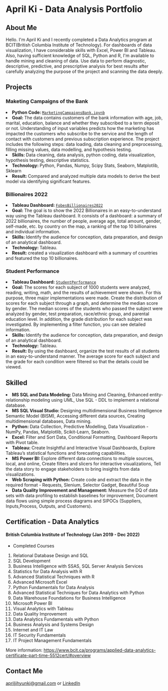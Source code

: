 # April Ki - Data Analysis Portfolio

## About Me
Hello. I'm April Ki and I recently completed a Data Analytics program at BCIT(British Columbia Institute of Technology). For dashboards of data visualization, I have considerable skills with Excel, Power BI and Tableau. Also, having sufficient knowledge of SQL, Python and R, I'm available to handle mining and cleaning of data.
Use data to perform diagnostic, descriptive, predictive, and prescriptive analysis for best results after carefully analyzing the purpose of the project and scanning the data deeply.

## Projects

### Maketing Campaigns of the Bank 
<li><strong>Python Code: </strong><a href="https://github.com/AprilKi/Data_Analysis_Portfolio/blob/main/MarketingCampaignsBank.ipynb"><code>MarketingCampaignsBank.ipynb</code></a></li>
<li><strong>Goal: </strong>The data contains customers of the bank information with age, job, marital, education, balance and whether they subscribed to a term deposit or not. Understanding of input variables predicts how the marketing has impacted the customers who subscribe to the service and the length of contact with customers and previous subscription experience. The project includes the following steps: data loading, data cleaning and preprocessing, filling missing values, data modelling, and hypothesis testing.</li>
<li><strong>Skills: </strong> Data cleaning, data analysis, python coding, data visualization, hypothesis testing, descriptive statistics.</li>
<li><strong>Technology: </strong> Python, Pandas, Numpy, Scipy Stats, Seaborn, Matplotlib, Sklearn
<li><strong>Result: </strong> Compared and analyzed multiple data models to derive the best model via identifying significant features.</li>

### Billionaires 2022
<li><strong>Tableau Dashboard: </strong><a href="https://public.tableau.com/app/profile/jihyun.ki4896/viz/BILLIONAIRES2022/FobesBillionaires2022"><code>FobesBillionaires2022</code></a></li>
<li><strong>Goal: </strong> The goal is to show the 2022 Billionaires in an easy-to-understand way using the Tableau dashboard. 
  It consists of a dashboard: a summary of 2022 billionaires, the number of people, average age, total amount, gender, self-made, etc. by country on the map, a ranking of the top 10 billionaires and individual information.</li>
<li><strong>Skills: </strong> Identify the audience for conception, data preparation, and design of an analytical dashboard.</li>
<li><strong>Technology: </strong> Tableau.
<li><strong>Result: </strong> created a visualization dashboard with a summary of countries and featured the top 10 billionaires.</li>

### Student Performance 
<li><strong>Tableau Dashboard: </strong><a href="https://public.tableau.com/app/profile/jihyun.ki4896/viz/StudentPerfomance_16594734536610/Student"><code>StudentPerformance</code></a></li>
<li><strong>Goal: </strong>The scores for each subject of 1000 students were analyzed, reading, writing, math, and the results of achievement were shown. For this purpose, three major implementations were made. Create the distribution of scores for each subject through a graph, and determine the median score by gender. The median scores of the students who passed the subject were analyzed by gender, test preparation, race/ethnic group, and parental education level. In addition, the grade distribution for each subject was investigated. By implementing a filter function, you can see detailed information.</li>
<li><strong>Skills: </strong> Identify the audience for conception, data preparation, and design of an analytical dashboard.</li>
<li><strong>Technology: </strong> Tableau.
<li><strong>Result: </strong> By using the dashboard, organize the test results of all students in an easy-to-understand manner. The average score for each subject and the grade for each condition were filtered so that the details could be viewed.</li>

## Skilled
<li><strong>MS SQL and Data Modeling: </strong> Data Mining and Cleaning, Enhanced entity-relationship modeling using UML, Use SQL - DDL to implement a relational database. 
<li><strong>MS SQL Visual Studio: </strong> Designing multidimensional Business Intelligence Semantic Model (BISM), Accessing different data sources, Creating multidimensional databases, Data mining.
<li><strong>Python: </strong> Data Collection, Predictive Modelling, Data Visualization - NumPy, Pandas, Matplotlib, Scikit-Learn, Seaborn.
<li><strong>Excel: </strong> Filter and Sort Data, Conditional Formatting, Dashboard Reports with Pivot table. 
<li><strong>Tableau: </strong> Create Insightful and Interactive Visual Dashboards, Explore Tableau’s statistical functions and forecasting capabilities.
<li><strong>MS Power BI: </strong> Explore different data connections to multiple sources, local, and online, Create filters and slicers for interactive visualizations, Tell the data story to engage stakeholders to bring insights from data visualizations.
<li><strong>Web Scraping with Python: </strong>  Create code and extract the data in the required format - Requests, Slenium, Selector Gadget, Beautiful Soup
<li><strong>Data Quality Improvement and Management: </strong> Measure the DQ of data sets with data profiling to establish baselines for improvement, Document data flows using simple process diagrams and SIPOCs (Suppliers, Inputs,Process, Outputs, and Customers). 

## Certification - Data Analytics
#### British Columbia Institute of Technology (Jan 2019 - Dec 2022)

- Completed Courses
1. Relational Database Design and SQL
2. SQL Development
3. Business Intelligence with SSAS, SQL Server Analysis Services
4. Statistics for Data Analysis with R
5. Advanced Statistical Techniques with R
6. Advanced Microsoft Excel
7. Python Fundamentals for Data Analysis
8. Advanced Statistical Techniques for Data Analytics with Python
9. Data Warehouse Foundations for Business Intelligence
10. Microsoft Power BI
11. Visual Analytics with Tableau
12. Data Quality Improvement
13. Data Analytics Fundamentals with Python
14. Business Analysis and Systems Design
15. Internet and IT Law
16. IT Security Fundamentals
17. IT Project Management Fundamentals

More information: https://www.bcit.ca/programs/applied-data-analytics-certificate-part-time-5512cert/#overview

## Contact Me
apriljihyunki@gmail.com or <a href="https://www.linkedin.com/in/april-ki-a01277138">LinkedIn</a>
